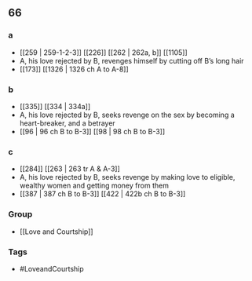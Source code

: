 ## 66
### a
- [[259 | 259-1-2-3]] [[226]] [[262 | 262a, b]] [[1105]] 
- A, his love rejected by B, revenges himself by cutting off B’s long hair
- [[173]] [[1326 | 1326 ch A to A-8]] 

### b
- [[335]] [[334 | 334a]] 
- A, his love rejected by B, seeks revenge on the sex by becoming a heart-breaker, and a betrayer
- [[96 | 96 ch B to B-3]] [[98 | 98 ch B to B-3]] 

### c
- [[284]] [[263 | 263 tr A &amp; A-3]] 
- A, his love rejected by B, seeks revenge by making love to eligible, wealthy women and getting money from them
- [[387 | 387 ch B to B-3]] [[422 | 422b ch B to B-3]] 


### Group
- [[Love and Courtship]]

### Tags
- #LoveandCourtship

